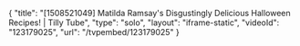 {
    "title": "[1508521049] Matilda Ramsay's Disgustingly Delicious Halloween Recipes! | Tilly Tube",
    "type": "solo",
    "layout": "iframe-static",
    "videoId": "123179025",
    "url": "\/tvpembed\/123179025"
}